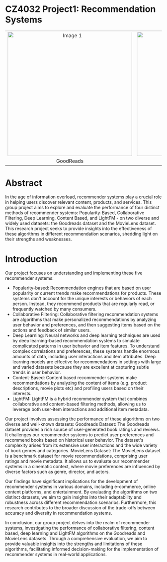 # CZ4032 Project1: Recommendation Systems

<table>
  <tr>
    <td align="center"><img src="https://goodereader.com/blog/wp-content/uploads/images/goodreads.jpg" alt="Image 1" width="400"></td>
    <td align="center"><img src="https://movielens.org/images/site/movie-details-similar.png" alt="Image 2" width="400"></td>
  </tr>
  <tr>
    <td align="center">GoodReads</td>
    <td align="center">MovieLens</td>
  </tr>
</table>

# Abstract

In the age of information overload, recommender systems play a crucial role in helping users discover relevant content, products, and services. This group project aims to explore and evaluate the performance of four distinct methods of recommender systems: Popularity-Based, Collaborative Filtering, Deep Learning, Content Based, and LightFM - on two diverse and widely used datasets: the Goodreads dataset and the MovieLens dataset. This research project seeks to provide insights into the effectiveness of these algorithms in different recommendation scenarios, shedding light on their strengths and weaknesses.

# Introduction

Our project focuses on understanding and implementing these five recommender systems:
- Popularity-based: Recommendation engines that are based on user popularity or current trends make recommendations for products. These systems don't account for the unique interests or behaviors of each person. Instead, they recommend products that are regularly read, or frequently watched by many consumers.
- Collaborative Filtering: Collaborative filtering recommendation systems are algorithms that make personalized recommendations by analyzing user behavior and preferences, and then suggesting items based on the actions and feedback of similar users.
- Deep Learning: Neural networks and deep learning techniques are used by deep learning-based recommendation systems to simulate complicated patterns in user behavior and item features. To understand complex correlations and preferences, these systems handle enormous amounts of data, including user interactions and item attributes. Deep learning models are effective for recommendations in settings with large and varied datasets because they are excellent at capturing subtle trends in user behavior.
- Content-Based: Content based recommender systems make recommendations by analyzing the content of items (e.g. product descriptions, movie plots etc)  and profiling users based on their interests.
- LightFM: LightFM is a hybrid recommender system that combines collaborative and content-based filtering methods, allowing us to leverage both user-item interactions and additional item metadata.

Our project involves assessing the performance of these algorithms on two diverse and well-known datasets:
Goodreads Dataset: The Goodreads dataset provides a rich source of user-generated book ratings and reviews. It challenges our recommender systems to predict user preferences and recommend books based on historical user behavior. The dataset's complexity arises from its extensive user interactions and the wide variety of book genres and categories.
MovieLens Dataset: The MovieLens dataset is a benchmark dataset for movie recommendations, comprising user ratings and movie metadata. It allows us to evaluate our recommender systems in a cinematic context, where movie preferences are influenced by diverse factors such as genre, director, and actors.

Our findings have significant implications for the development of recommender systems in various domains, including e-commerce, online content platforms, and entertainment. By evaluating the algorithms on two distinct datasets, we aim to gain insights into their adaptability and robustness across different recommendation scenarios. Furthermore, this research contributes to the broader discussion of the trade-offs between accuracy and diversity in recommendation systems.

In conclusion, our group project delves into the realm of recommender systems, investigating the performance of collaborative filtering, content based, deep learning and LightFM algorithms on the Goodreads and MovieLens datasets. Through a comprehensive evaluation, we aim to provide valuable insights into the strengths and limitations of these algorithms, facilitating informed decision-making for the implementation of recommender systems in real-world applications.
